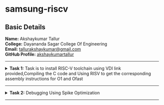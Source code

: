 <h1>samsung-riscv</h1>
<h2>Basic Details</h2>
<b>Name:</b> Akshaykumar Tallur
<br>
<b>College:</b> Dayananda Sagar College Of Engineering
<br>
<b>Email:</b> <a href="tallurakshaykumar@gmail.com">tallurakshaykumar@gmail.com</a>
<br>
<b>GitHub Profile:</b> <a href="https://github.com/akshaykumartallur">akshaykumartallur</a>
<hr>
<!-- Task 1 -->
    <details>
      <p><summary>
      <b>Task 1:</b> Task is to install RISC-V toolchain using VDI link provided,Compiling the C code and Using RISV to get the         corresponding assembly instructions for O1 and Ofast
    </summary></p>
    <b>1. Install Ubuntu 18.04 LTS on Oracle Virtual Machine Box and open VDI file provided</b>
    <br><br>
    <img src="https://github.com/akshaykumartallur/samsung-riscv/blob/main/Task%201/VM_box.png"  alt=Virtual     Machine>
    <br><br>
    <b>2. Compiling C code</b>
    <br><br>
    <pre><code>
    cd
    gedit sum1ton.c
    gcc sum1ton.c
    ./a.out</code></pre>
    <br>
    <img src="https://github.com/akshaykumartallur/samsung-riscv/blob/main/Task%201/C_code.png"  alt=C code>
    <br><br>
    <img src="https://github.com/akshaykumartallur/samsung-riscv/blob/main/Task%201/output_of_c_code.png"      alt=commands for c compilation>
    <br><br>
    <b>3. Object Dump and O1, Ofast Output</b>
    <br><br>
    <pre><code>
    cat sum1ton.c
    riscv64-unknown-elf-gcc -O1 -mabi=lp64 -march=rv64i -o sum1ton.o sum1ton.c
    ls -ltr sum1ton.o
    </code></pre>
    <br>
    <img src="https://github.com/akshaykumartallur/samsung-riscv/blob/main/Task%201/assembly_commands.png"    alt=Commands >
    <br><br>
    <pre><code>riscv64-unknown-elf-objdump -d sum1ton.o |less</code></pre>
    <br>
    <img src="https://github.com/akshaykumartallur/samsung-riscv/blob/main/Task%201/objdump.png" alt=Object dump>
      <br><br>
        <b> For O1: The number of instructions were 15</b><br><br>
    <img src="https://github.com/akshaykumartallur/samsung-riscv/blob/main/Task%201/O1_output.png" alt=O1 output>
    <br><br>
        <b>For Ofast: the number of instructions were 12</b><br><br>
    <pre><code>riscv64-unknown-elf-gcc -Ofast -mabi=lp64 -march=rv64i -o sum1ton.o sum1ton.c</code></pre>
    <br>
    <img src="https://github.com/akshaykumartallur/samsung-riscv/blob/main/Task%201/Ofast_output.png"  alt=Ofast output>
    <br><br>
    </details>
<hr>
<!--End of Task 1-->
<!-- Task 2 -->
<!-- Spike for Sum1ton -->
<details>
    <p><summary>
        <b>Task 2:</b> Debugging Using Spike Optimization 
    </summary></p>
    <details>
        <p><summary>1. Sum of Integers from 1 to n</summary></p>
        <b>Debugging sum1ton.o for O1</b>
        <pre><p><code>riscv64-unknown-elf-gcc -O1 -mabi=lp64 -march=rv64i -o sum1ton.o sum1ton.c
ls -ltr sum1ton.o
spike pk sum1ton.o
spike -d pk sum1ton.o</code></p></pre>
        <b>O1 assembly output</b>
     <pre>0000000000010184 &ltmain&gt:
   10184:       ff010113                addi    sp,sp,-16
   10188:       00113423                sd      ra,8(sp)
   1018c:       3e800793                li      a5,1000
   10190:       fff7879b                addiw   a5,a5,-1
   10194:       fe079ee3                bnez    a5,10190 &ltmain+0xc&gt
   10198:       0007a637                lui     a2,0x7a
   1019c:       31460613                addi    a2,a2,788 # 7a314 <__BSS_END__+0x5710c>
   101a0:       3e800593                li      a1,1000
   101a4:       00021537                lui     a0,0x21
   101a8:       19050513                addi    a0,a0,400 # 21190 <__clzdi2+0x48>
   101ac:       26c000ef                jal     ra,10418 &ltprintf&gt
   101b0:       00000513                li      a0,0
   101b4:       00813083                ld      ra,8(sp)
   101b8:       01010113                addi    sp,sp,16
   101bc:       00008067                ret
</pre>
       <p>15 instructions for O1</p>
       <br>
       <img src="https://github.com/akshaykumartallur/samsung-riscv/blob/main/Task%202/Spike_O1_sum1ton.png" alt=debugging O1>
       <br><br>
       <b>Debugging sum1ton.o for Ofast</b>
       <pre><p><code>riscv64-unknown-elf-gcc -Ofast -mabi=lp64 -march=rv64i -o sum1ton.o sum1ton.c
spike pk sum1ton.o
spike -d pk sum1ton.o</code></p></pre>
       <b>Ofast assembly output</b>
       <pre>00000000000100b0 &ltmain&gt:
   100b0:       0007a637                lui     a2,0x7a
   100b4:       00021537                lui     a0,0x21
   100b8:       ff010113                addi    sp,sp,-16
   100bc:       31460613                addi    a2,a2,788 # 7a314 &lt__BSS_END__+0x5710c&gt
   100c0:       3e800593                li      a1,1000
   100c4:       18050513                addi    a0,a0,384 # 21180 <__clzdi2+0x44>
   100c8:       00113423                sd      ra,8(sp)
   100cc:       340000ef                jal     ra,1040c &ltprintf&gt
   100d0:       00813083                ld      ra,8(sp)
   100d4:       00000513                li      a0,0
   100d8:       01010113                addi    sp,sp,16
   100dc:       00008067                ret
</pre>
       <p>12 instructions for Ofast</p>
       <br>
       <img src="https://github.com/akshaykumartallur/samsung-riscv/blob/main/Task%202/Spike_Ofast_sum1ton.png" alt=debugging Ofast>
    </details>
       <details>
           <p><summary>2. Factorial of a Number</summary></p>
           <b>Compiling Factorial C program</b>
           <pre><code>gedit fact.c
           gcc fact.c
           ./a.out</code></pre>
           <pre>#inlcude&ltstdio.h&gt
int main(){
               int fact = 1;
               int i = 1;
               int n = 10;
                   while(i<=n){
                       fact*=i;
                       ++i;
                       }
                printf("Factorial of %d is %d\n",n,fact);
        return 0;
                       }
                       </pre>
    <img src="https://github.com/akshaykumartallur/samsung-riscv/blob/main/Task%202/Factorial%20Compilation.png", alt=Factorial Compilation>
                       <br><br>
        <b>Debugging fact.o for O1</b>
       <pre><p><code>riscv64-unknown-elf-gcc -O1 -mabi=lp64 -march=rv64i -o fact.o fact.c
spike pk fact.o
spike -d pk fact.o</code></p></pre>
       <b>O1 assembly output</b>
        <pre>0000000000010184 &ltmain&gt:
   10184:       fe010113                addi    sp,sp,-32
   10188:       00113c23                sd      ra,24(sp)
   1018c:       00813823                sd      s0,16(sp)
   10190:       00913423                sd      s1,8(sp)
   10194:       00100593                li      a1,1
   10198:       00100413                li      s0,1
   1019c:       00b00493                li      s1,11
   101a0:       00040513                mv      a0,s0
   101a4:       03c000ef                jal     ra,101e0 &lt__muldi3&gt
   101a8:       0005059b                sext.w  a1,a0
   101ac:       0014041b                addiw   s0,s0,1
   101b0:       fe9418e3                bne     s0,s1,101a0 &ltmain+0x1c&gt
   101b4:       00058613                mv      a2,a1
   101b8:       00a00593                li      a1,10
   101bc:       00021537                lui     a0,0x21
   101c0:       1b050513                addi    a0,a0,432 # 211b0 <__clzdi2+0x48>
   101c4:       298000ef                jal     ra,1045c &ltprintf&gt
   101c8:       00000513                li      a0,0
   101cc:       01813083                ld      ra,24(sp)
   101d0:       01013403                ld      s0,16(sp)
   101d4:       00813483                ld      s1,8(sp)
   101d8:       02010113                addi    sp,sp,32
   101dc:       00008067                ret
</pre>
       <p>23 instructions for O1</p>
                       <br>
    <img src="https://github.com/akshaykumartallur/samsung-riscv/blob/main/Task%202/Spike_O1_factorial.png",alt=Debug O1>
                       <br><br>
    <b>Debugging fact.o for Ofast</b>
       <pre><p><code>riscv64-unknown-elf-gcc -Ofast -mabi=lp64 -march=rv64i -o fact.o fact.c
spike pk fact.o
spike -d pk fact.o</code></p></pre>
       <b>Ofast assembly output</b>  
       <pre>00000000000100b0 &ltmain&gt:
   100b0:       00376637                lui     a2,0x376
   100b4:       00021537                lui     a0,0x21
   100b8:       ff010113                addi    sp,sp,-16
   100bc:       f0060613                addi    a2,a2,-256 # 375f00 <__BSS_END__+0x352cf8>
   100c0:       00a00593                li      a1,10
   100c4:       18050513                addi    a0,a0,384 # 21180 <__clzdi2+0x44>
   100c8:       00113423                sd      ra,8(sp)
   100cc:       340000ef                jal     ra,1040c &ltprintf&gt
   100d0:       00813083                ld      ra,8(sp)
   100d4:       00000513                li      a0,0
   100d8:       01010113                addi    sp,sp,16
   100dc:       00008067                ret
</pre>
       <p>12 instructions for Ofast</p>
       <br>
       <img src="https://github.com/akshaykumartallur/samsung-riscv/blob/main/Task%202/Spike_Ofast_factorial.png",alt=Ofast debug>
       <br><br>
       </details>
</details>
<hr>
<!--End of Task 2-->
